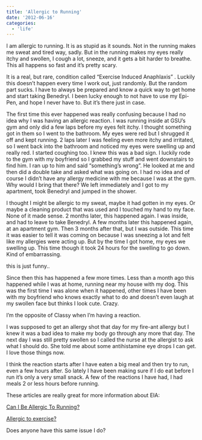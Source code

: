 ```yaml
---
title: 'Allergic to Running'
date: '2012-06-16'
categories:
  - 'life'
---
```


I am allergic to running. It is as stupid as it sounds. Not in the running makes me sweat and tired way, sadly. But in the running makes my eyes really itchy and swollen, I cough a lot, sneeze, and it gets a bit harder to breathe. This all happens so fast and it’s pretty scary.

It is a real, but rare, condition called “Exercise Induced Anaphlaxis” . Luckily this doesn’t happen every time I work out, just randomly. But the random part sucks. I have to always be prepared and know a quick way to get home and start taking Benedryl. I been lucky enough to not have to use my Epi-Pen, and hope I never have to. But it’s there just in case.



The first time this ever happened was really confusing because I had no idea why I was having an allergic reaction. I was running inside at GSU’s gym and only did a few laps before my eyes felt itchy. I thought something got in them so I went to the bathroom. My eyes were red but I shrugged it off and kept running. 2 laps later I was feeling even more itchy and irritated, so I went back into the bathroom and noticed my eyes were swelling up and really red. I started coughing too. I knew this was a bad sign. I luckily rode to the gym with my boyfriend so I grabbed my stuff and went downstairs to find him. I ran up to him and said “something’s wrong”. He looked at me and then did a double take and asked what was going on. I had no idea and of course I didn’t have any allergy medicine with me because I was at the gym. Why would I bring that there? We left immediately and I got to my apartment, took Benedryl and jumped in the shower.

I thought I might be allergic to my sweat, maybe it had gotten in my eyes. Or maybe a cleaning product that was used and I touched my hand to my face. None of it made sense. 2 months later, this happened again. I was inside, and had to leave to take Benedryl. A few months later this happened again, at an apartment gym. Then 3 months after that, but I was outside. This time it was easier to tell it was coming on because I was sneezing a lot and felt like my allergies were acting up. But by the time I got home, my eyes we swelling up. This time though it took 24 hours for the swelling to go down. Kind of embarrassing.

this is just funny..

Since then this has happened a few more times. Less than a month ago this happened while I was at home, running near my house with my dog. This was the first time I was alone when it happened, other times I have been with my boyfriend who knows exactly what to do and doesn’t even laugh at my swollen face but thinks I look cute. Crazy.

I’m the opposite of Classy when I’m having a reaction.

I was supposed to get an allergy shot that day for my fire-ant allergy but I knew it was a bad idea to make my body go through any more that day. The next day I was still pretty swollen so I called the nurse at the allergist to ask what I should do. She told me about some antihistamine eye drops I can get. I love those things now.

I think the reaction starts after I have eaten a big meal and then try to run, even a few hours after. So lately I have been making sure if I do eat before I run it’s only a very small snack. A few of the reactions I have had, I had meals 2 or less hours before running.

These articles are really great for more information about EIA:

[Can I Be Allergic To Running?](http://greatist.com/fitness/can-i-be-allergic-to-running-032912/)

[Allergic to exercise?](http://bodyodd.msnbc.msn.com/_news/2008/07/16/4379999-allergic-to-exercise)



Does anyone have this same issue I do?
